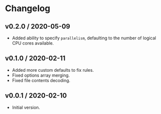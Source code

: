 # Changelog

## v0.2.0 / 2020-05-09

- Added ability to specify `parallelism`, defaulting to the number of logical CPU cores available.

## v0.1.0 / 2020-02-11

- Added more custom defaults to fix rules.
- Fixed options array merging.
- Fixed file contents decoding.

## v0.0.1 / 2020-02-10

- Initial version.
